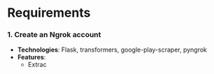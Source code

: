 # Requirements

### 1. Create an Ngrok account
- **Technologies**: Flask, transformers, google-play-scraper, pyngrok
- **Features**:
  - Extrac
